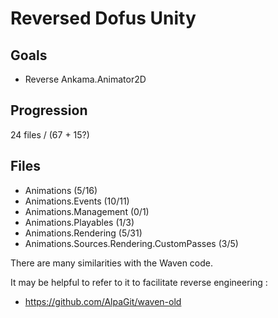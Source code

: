 # Reversed Dofus Unity

## Goals
- Reverse Ankama.Animator2D

## Progression
24 files / (67 + 15?)

## Files
- Animations (5/16)
- Animations.Events (10/11)
- Animations.Management (0/1)
- Animations.Playables (1/3)
- Animations.Rendering (5/31)
- Animations.Sources.Rendering.CustomPasses (3/5)

There are many similarities with the Waven code.

It may be helpful to refer to it to facilitate reverse engineering :
- https://github.com/AlpaGit/waven-old